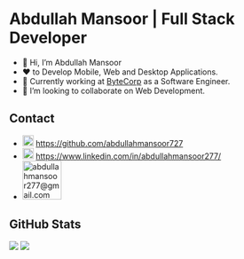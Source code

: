# Abdullah Mansoor | Full Stack Developer
 
- 👋 Hi, I’m Abdullah Mansoor
- :heart: to Develop Mobile, Web and Desktop Applications. 
- 🌱 Currently working at [ByteCorp](https://bytecorp.io "ByteCorp") as a Software Engineer.
- 💞️ I’m looking to collaborate on Web Development.

 ## Contact
 
* <img src="https://user-images.githubusercontent.com/31242849/222058828-6c0f2b74-a9b3-4bbb-a4a6-784bb527dad1.png" alt="" width="20" height="20"> https://github.com/abdullahmansoor727
* <img src="https://user-images.githubusercontent.com/31242849/222059005-b20c9c43-b57c-49c0-b512-81bc03cc886c.png" alt="" width="20" height="20"> https://www.linkedin.com/in/abdullahmansoor277/
* <a href="mailto:abdullahmansoor277@gmail.com" target="_blank" title="abdullahmansoor277@gmail.com"><img src="https://ssl.gstatic.com/ui/v1/icons/mail/rfr/logo_gmail_lockup_default_1x_r2.png" alt="abdullahmansoor277@gmail.com" width="70" /></a>  

 ## GitHub Stats

![](https://github-readme-stats.vercel.app/api?username=abdullahmansoor727&show_icons=true&theme=radical) ![](https://github-readme-stats.vercel.app/api/top-langs/?username=abdullahmansoor727&layout=compact)

<img src="https://komarev.com/ghpvc/?username=abdullahmansoor727&style=flat-square&color=blue" alt=""/>
